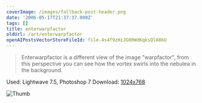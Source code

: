 ```yaml
---
coverImage: /images/fallback-post-header.png
date: '2006-05-17T21:37:37.000Z'
tags: []
title: enterwarpfactor
oldUrl: /art/enterwarpfactor
openAIPostsVectorStoreFileId: file-4s4f9zHiJG00WdKqksQlA8kU
---
```


> Enterwarpfactor is a different view of the image "warpfactor", from this perspective you can see how the vortex swirls into the nebulea in the background.

Used: Lightwave 7.5, Photoshop 7
Download: [1024x768](https://www.mikecann.co.uk/Images/Art-Full/enterwarpfactor.jpg)

![Thumb](https://www.mikecann.co.uk/Images/Art-Thumbs/enterwarpfactor.gif "Thumb")
